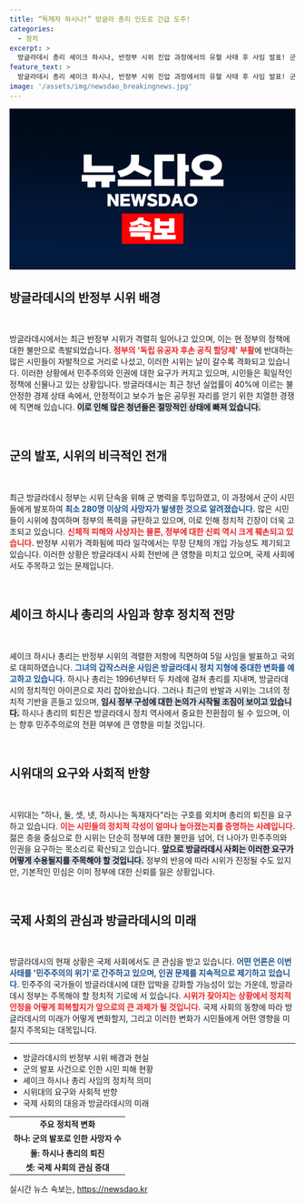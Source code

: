 ```yaml
---
title: “독재자 하시나!” 방글라 총리 인도로 긴급 도주!
categories:
  - 정치
excerpt: >
  방글라데시 총리 셰이크 하시나, 반정부 시위 진압 과정에서의 유혈 사태 후 사임 발표! 군 발포에 최소 280명 사망, 시위대는 관저 점거를 시도하며 역사적인 변화를 요구하고 있다.
feature_text: >
  방글라데시 총리 셰이크 하시나, 반정부 시위 진압 과정에서의 유혈 사태 후 사임 발표! 군 발포에 최소 280명 사망, 시위대는 관저 점거를 시도하며 역사적인 변화를 요구하고 있다.
image: '/assets/img/newsdao_breakingnews.jpg'
---
```


<p><img src="/assets/img/newsdao_breakingnews.jpg" alt="firstkoreanews 속보" /></p>

<h2 data-ke-size="size26">방글라데시의 반정부 시위 배경</h2>

<p data-ke-size="size16">&nbsp;</p>

<p>방글라데시에서는 최근 반정부 시위가 격렬히 일어나고 있으며, 이는 현 정부의 정책에 대한 불만으로 촉발되었습니다. <b><span style="color: #ee2323;">정부의 '독립 유공자 후손 공직 할당제' 부활</span></b>에 반대하는 많은 시민들이 자발적으로 거리로 나섰고, 이러한 시위는 날이 갈수록 격화되고 있습니다. 이러한 상황에서 민주주의와 인권에 대한 요구가 커지고 있으며, 시민들은 획일적인 정책에 신물나고 있는 상황입니다. 방글라데시는 최근 청년 실업률이 40%에 이르는 불안정한 경제 상태 속에서, 안정적이고 보수가 높은 공무원 자리를 얻기 위한 치열한 경쟁에 직면해 있습니다. <b><span style="background-color: #21538527;">이로 인해 많은 청년들은 절망적인 상태에 빠져 있습니다.</span></b></p>

<p data-ke-size="size16">&nbsp;</p>

<h2 data-ke-size="size26">군의 발포, 시위의 비극적인 전개</h2>

<p data-ke-size="size16">&nbsp;</p>

<p>최근 방글라데시 정부는 시위 단속을 위해 군 병력을 투입하였고, 이 과정에서 군이 시민들에게 발포하여 <b><span style="color: #1a5490;">최소 280명 이상의 사망자가 발생한 것으로 알려졌습니다.</span></b> 많은 시민들이 시위에 참여하며 정부의 폭력을 규탄하고 있으며, 이로 인해 정치적 긴장이 더욱 고조되고 있습니다. <b><span style="color: #ee2323;">신체적 피해와 사상자는 물론, 정부에 대한 신뢰 역시 크게 훼손되고 있습니다.</span></b> 반정부 시위가 격화됨에 따라 일각에서는 무장 단체의 개입 가능성도 제기되고 있습니다. 이러한 상황은 방글라데시 사회 전반에 큰 영향을 미치고 있으며, 국제 사회에서도 주목하고 있는 문제입니다. </p>

<p data-ke-size="size16">&nbsp;</p>

<h2 data-ke-size="size26">셰이크 하시나 총리의 사임과 향후 정치적 전망</h2>

<p data-ke-size="size16">&nbsp;</p>

<p>셰이크 하시나 총리는 반정부 시위의 격렬한 저항에 직면하여 5일 사임을 발표하고 국외로 대피하였습니다. <b><span style="color: #1a5490;">그녀의 갑작스러운 사임은 방글라데시 정치 지형에 중대한 변화를 예고하고 있습니다.</span></b> 하시나 총리는 1996년부터 두 차례에 걸쳐 총리를 지내며, 방글라데시의 정치적인 아이콘으로 자리 잡아왔습니다. 그러나 최근의 반발과 시위는 그녀의 정치적 기반을 흔들고 있으며, <b><span style="background-color: #21538527;">임시 정부 구성에 대한 논의가 시작될 조짐이 보이고 있습니다.</span></b> 하시나 총리의 퇴진은 방글라데시 정치 역사에서 중요한 전환점이 될 수 있으며, 이는 향후 민주주의로의 전환 여부에 큰 영향을 미칠 것입니다.</p>

<p data-ke-size="size16">&nbsp;</p>

<h2 data-ke-size="size26">시위대의 요구와 사회적 반향</h2>

<p data-ke-size="size16">&nbsp;</p>

<p>시위대는 "하나, 둘, 셋, 넷, 하시나는 독재자다"라는 구호를 외치며 총리의 퇴진을 요구하고 있습니다. <b><span style="color: #ee2323;">이는 시민들의 정치적 각성이 얼마나 높아졌는지를 증명하는 사례입니다.</span></b> 젊은 층을 중심으로 한 시위는 단순히 정부에 대한 불만을 넘어, 더 나아가 민주주의와 인권을 요구하는 목소리로 확산되고 있습니다. <b><span style="background-color: #21538527;">앞으로 방글라데시 사회는 이러한 요구가 어떻게 수용될지를 주목해야 할 것입니다.</span></b> 정부의 반응에 따라 시위가 진정될 수도 있지만, 기본적인 민심은 이미 정부에 대한 신뢰를 잃은 상황입니다. </p>

<p data-ke-size="size16">&nbsp;</p>

<h2 data-ke-size="size26">국제 사회의 관심과 방글라데시의 미래</h2>

<p data-ke-size="size16">&nbsp;</p>

<p>방글라데시의 현재 상황은 국제 사회에서도 큰 관심을 받고 있습니다. <b><span style="color: #1a5490;">어떤 언론은 이번 사태를 '민주주의의 위기'로 간주하고 있으며, 인권 문제를 지속적으로 제기하고 있습니다.</span></b> 민주주의 국가들이 방글라데시에 대한 압박을 강화할 가능성이 있는 가운데, 방글라데시 정부는 주목해야 할 정치적 기로에 서 있습니다. <b><span style="color: #ee2323;">시위가 잦아지는 상황에서 정치적 안정을 어떻게 회복할지가 앞으로의 큰 과제가 될 것입니다.</span></b> 국제 사회의 동향에 따라 방글라데시의 미래가 어떻게 변화할지, 그리고 이러한 변화가 시민들에게 어떤 영향을 미칠지 주목되는 대목입니다.</p>

<hr>

<ul>
    <li>방글라데시의 반정부 시위 배경과 현실</li>
    <li>군의 발포 사건으로 인한 시민 피해 현황</li>
    <li>셰이크 하시나 총리 사임의 정치적 의미</li>
    <li>시위대의 요구와 사회적 반향</li>
    <li>국제 사회의 대응과 방글라데시의 미래</li>
</ul>

<table style="width: 100%;">
    <tr>
        <td style="text-align: center; height: 17px;"><b>주요 정치적 변화</b></td>
    </tr>
    <tr>
        <td style="text-align: center; height: 17px;"><b>하나: 군의 발포로 인한 사망자 수</b></td>
    </tr>
    <tr>
        <td style="text-align: center; height: 17px;"><b>둘: 하시나 총리의 퇴진</b></td>
    </tr>
    <tr>
        <td style="text-align: center; height: 17px;"><b>셋: 국제 사회의 관심 증대</b></td>
    </tr>
</table>
실시간 뉴스 속보는, <a href="https://newsdao.kr" rel="dofollow">https://newsdao.kr</a>


